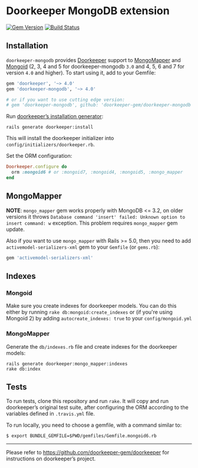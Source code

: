 # Doorkeeper MongoDB extension
[![Gem Version](https://badge.fury.io/rb/doorkeeper-mongodb.svg)](http://badge.fury.io/rb/doorkeeper-mongodb)
[![Build Status](https://travis-ci.org/doorkeeper-gem/doorkeeper-mongodb.svg?branch=master)](https://travis-ci.org/doorkeeper-gem/doorkeeper-mongodb)

## Installation

`doorkeeper-mongodb` provides [Doorkeeper](https://github.com/doorkeeper-gem/doorkeeper) support to 
[MongoMapper](https://github.com/mongomapper/mongomapper) and [Mongoid](https://github.com/mongodb/mongoid)
(2, 3, 4 and 5 for doorkeeper-mongodb `3.0` and 4, 5, 6 and 7 for version `4.0` and higher). To start using it, add
to your Gemfile:

``` ruby
gem 'doorkeeper', '~> 4.0'
gem 'doorkeeper-mongodb', '~> 4.0'

# or if you want to use cutting edge version:
# gem 'doorkeeper-mongodb', github: 'doorkeeper-gem/doorkeeper-mongodb'
```

Run [doorkeeper’s installation generator]:

    rails generate doorkeeper:install

[doorkeeper’s installation generator]: https://github.com/doorkeeper-gem/doorkeeper#installation

This will install the doorkeeper initializer into
`config/initializers/doorkeeper.rb`.

Set the ORM configuration:

``` ruby
Doorkeeper.configure do
  orm :mongoid6 # or :mongoid7, :mongoid4, :mongoid5, :mongo_mapper
end
```

## MongoMapper

**NOTE**: `mongo_mapper` gem works properly with MongoDB <= 3.2, on older versions it throws
`Database command 'insert' failed: Unknown option to insert command: w` exception. This problem
requires `mongo_mapper` gem update.

Also if you want to use `mongo_mapper` with Rails >= 5.0, then you need to add `activemodel-serializers-xml` gem
to your `Gemfile` (or `gems.rb`):

```ruby
gem 'activemodel-serializers-xml'
```

## Indexes

### Mongoid

Make sure you create indexes for doorkeeper models. You can do this either by
running `rake db:mongoid:create_indexes` or (if you're using Mongoid 2) by
adding `autocreate_indexes: true` to your `config/mongoid.yml`


### MongoMapper

Generate the `db/indexes.rb` file and create indexes for the doorkeeper models:

    rails generate doorkeeper:mongo_mapper:indexes
    rake db:index

## Tests

To run tests, clone this repository and run `rake`. It will copy and run
doorkeeper’s original test suite, after configuring the ORM according to the
variables defined in `.travis.yml` file.

To run locally, you need to choose a gemfile, with a command similar to:

```
$ export BUNDLE_GEMFILE=$PWD/gemfiles/Gemfile.mongoid6.rb
```

---

Please refer to https://github.com/doorkeeper-gem/doorkeeper for instructions on
doorkeeper’s project.
